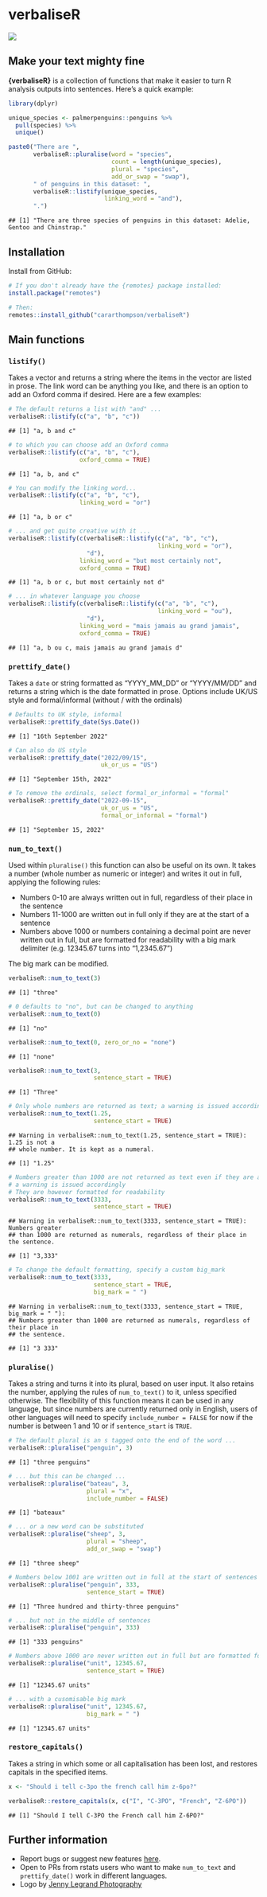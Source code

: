 verbaliseR
================

![](inst/figures/logo-social.png)

## Make your text mighty fine

**{verbaliseR}** is a collection of functions that make it easier to
turn R analysis outputs into sentences. Here’s a quick example:

``` r
library(dplyr)

unique_species <- palmerpenguins::penguins %>%
  pull(species) %>%
  unique()

paste0("There are ", 
       verbaliseR::pluralise(word = "species", 
                             count = length(unique_species), 
                             plural = "species", 
                             add_or_swap = "swap"), 
       " of penguins in this dataset: ",
       verbaliseR::listify(unique_species, 
                           linking_word = "and"),
       ".")
```

    ## [1] "There are three species of penguins in this dataset: Adelie, Gentoo and Chinstrap."

## Installation

Install from GitHub:

``` r
# If you don't already have the {remotes} package installed:
install.package("remotes")

# Then:
remotes::install_github("cararthompson/verbaliseR")
```

## Main functions

### `listify()`

Takes a vector and returns a string where the items in the vector are
listed in prose. The link word can be anything you like, and there is an
option to add an Oxford comma if desired. Here are a few examples:

``` r
# The default returns a list with "and" ...
verbaliseR::listify(c("a", "b", "c"))
```

    ## [1] "a, b and c"

``` r
# to which you can choose add an Oxford comma
verbaliseR::listify(c("a", "b", "c"),
                    oxford_comma = TRUE)
```

    ## [1] "a, b, and c"

``` r
# You can modify the linking word...
verbaliseR::listify(c("a", "b", "c"), 
                    linking_word = "or")
```

    ## [1] "a, b or c"

``` r
# ... and get quite creative with it ...
verbaliseR::listify(c(verbaliseR::listify(c("a", "b", "c"), 
                                          linking_word = "or"),
                      "d"),
                    linking_word = "but most certainly not",
                    oxford_comma = TRUE)
```

    ## [1] "a, b or c, but most certainly not d"

``` r
# ... in whatever language you choose
verbaliseR::listify(c(verbaliseR::listify(c("a", "b", "c"), 
                                          linking_word = "ou"),
                      "d"),
                    linking_word = "mais jamais au grand jamais",
                    oxford_comma = TRUE)
```

    ## [1] "a, b ou c, mais jamais au grand jamais d"

### `prettify_date()`

Takes a `date` or string formatted as “YYYY_MM_DD” or “YYYY/MM/DD” and
returns a string which is the date formatted in prose. Options include
UK/US style and formal/informal (without / with the ordinals)

``` r
# Defaults to UK style, informal
verbaliseR::prettify_date(Sys.Date())
```

    ## [1] "16th September 2022"

``` r
# Can also do US style
verbaliseR::prettify_date("2022/09/15", 
                          uk_or_us = "US")
```

    ## [1] "September 15th, 2022"

``` r
# To remove the ordinals, select formal_or_informal = "formal"
verbaliseR::prettify_date("2022-09-15", 
                          uk_or_us = "US", 
                          formal_or_informal = "formal")
```

    ## [1] "September 15, 2022"

### `num_to_text()`

Used within `pluralise()` this function can also be useful on its own.
It takes a number (whole number as numeric or integer) and writes it out
in full, applying the following rules:

-   Numbers 0-10 are always written out in full, regardless of their
    place in the sentence
-   Numbers 11-1000 are written out in full only if they are at the
    start of a sentence
-   Numbers above 1000 or numbers containing a decimal point are never
    written out in full, but are formatted for readability with a big
    mark delimiter (e.g. 12345.67 turns into “1,2345.67”)

The big mark can be modified.

``` r
verbaliseR::num_to_text(3)
```

    ## [1] "three"

``` r
# 0 defaults to "no", but can be changed to anything
verbaliseR::num_to_text(0)
```

    ## [1] "no"

``` r
verbaliseR::num_to_text(0, zero_or_no = "none")
```

    ## [1] "none"

``` r
verbaliseR::num_to_text(3, 
                        sentence_start = TRUE)
```

    ## [1] "Three"

``` r
# Only whole numbers are returned as text; a warning is issued accordingly
verbaliseR::num_to_text(1.25, 
                        sentence_start = TRUE)
```

    ## Warning in verbaliseR::num_to_text(1.25, sentence_start = TRUE): 1.25 is not a
    ## whole number. It is kept as a numeral.

    ## [1] "1.25"

``` r
# Numbers greater than 1000 are not returned as text even if they are at the start of a sentence; 
# a warning is issued accordingly
# They are however formatted for readability
verbaliseR::num_to_text(3333, 
                        sentence_start = TRUE)
```

    ## Warning in verbaliseR::num_to_text(3333, sentence_start = TRUE): Numbers greater
    ## than 1000 are returned as numerals, regardless of their place in the sentence.

    ## [1] "3,333"

``` r
# To change the default formatting, specify a custom big_mark
verbaliseR::num_to_text(3333, 
                        sentence_start = TRUE, 
                        big_mark = " ")
```

    ## Warning in verbaliseR::num_to_text(3333, sentence_start = TRUE, big_mark = " "):
    ## Numbers greater than 1000 are returned as numerals, regardless of their place in
    ## the sentence.

    ## [1] "3 333"

### `pluralise()`

Takes a string and turns it into its plural, based on user input. It
also retains the number, applying the rules of `num_to_text()` to it,
unless specified otherwise. The flexibility of this function means it
can be used in any language, but since numbers are currently returned
only in English, users of other languages will need to specify
`include_number = FALSE` for now if the number is between 1 and 10 or if
`sentence_start` is `TRUE`.

``` r
# The default plural is an s tagged onto the end of the word ...
verbaliseR::pluralise("penguin", 3)
```

    ## [1] "three penguins"

``` r
# ... but this can be changed ...
verbaliseR::pluralise("bateau", 3, 
                      plural = "x", 
                      include_number = FALSE)
```

    ## [1] "bateaux"

``` r
# ... or a new word can be substituted
verbaliseR::pluralise("sheep", 3, 
                      plural = "sheep", 
                      add_or_swap = "swap")
```

    ## [1] "three sheep"

``` r
# Numbers below 1001 are written out in full at the start of sentences ...
verbaliseR::pluralise("penguin", 333,
                      sentence_start = TRUE)
```

    ## [1] "Three hundred and thirty-three penguins"

``` r
# ... but not in the middle of sentences
verbaliseR::pluralise("penguin", 333)
```

    ## [1] "333 penguins"

``` r
# Numbers above 1000 are never written out in full but are formatted for readability ...
verbaliseR::pluralise("unit", 12345.67,
                      sentence_start = TRUE)
```

    ## [1] "12345.67 units"

``` r
# ... with a cusomisable big mark
verbaliseR::pluralise("unit", 12345.67,
                      big_mark = " ")
```

    ## [1] "12345.67 units"

### `restore_capitals()`

Takes a string in which some or all capitalisation has been lost, and
restores capitals in the specified items.

``` r
x <- "Should i tell c-3po the french call him z-6po?"

verbaliseR::restore_capitals(x, c("I", "C-3PO", "French", "Z-6PO"))
```

    ## [1] "Should I tell C-3PO the French call him Z-6PO?"

## Further information

-   Report bugs or suggest new features
    [here](https://github.com/cararthompson/verbaliseR/issues).
-   Open to PRs from rstats users who want to make `num_to_text` and
    `prettify_date()` work in different languages.
-   Logo by [Jenny Legrand
    Photography](https://www.jennylegrandphotography.com/)
